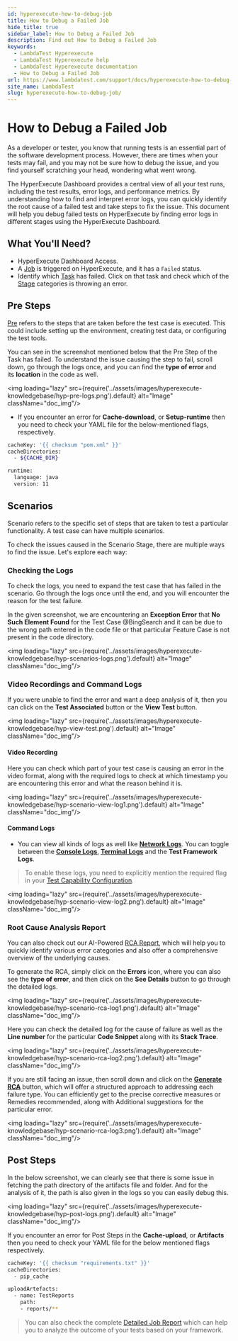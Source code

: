 ```yaml
---
id: hyperexecute-how-to-debug-job
title: How to Debug a Failed Job
hide_title: true
sidebar_label: How to Debug a Failed Job
description: Find out How to Debug a Failed Job
keywords:
  - LambdaTest Hyperexecute
  - LambdaTest Hyperexecute help
  - LambdaTest Hyperexecute documentation
  - How to Debug a Failed Job
url: https://www.lambdatest.com/support/docs/hyperexecute-how-to-debug-job/
site_name: LambdaTest
slug: hyperexecute-how-to-debug-job/
---
```


<script type="application/ld+json"
      dangerouslySetInnerHTML={{ __html: JSON.stringify({
       "@context": "https://schema.org",
        "@type": "BreadcrumbList",
        "itemListElement": [{
          "@type": "ListItem",
          "position": 1,
          "name": "Home",
          "item": "https://www.lambdatest.com"
        },{
          "@type": "ListItem",
          "position": 2,
          "name": "Support",
          "item": "https://www.lambdatest.com/support/docs/"
        },{
          "@type": "ListItem",
          "position": 3,
          "name": "Integrations",
          "item": "https://www.lambdatest.com/support/docs/hyperexecute-how-to-debug-job/"
        }]
      })
    }}
></script>

# How to Debug a Failed Job
As a developer or tester, you know that running tests is an essential part of the software development process. However, there are times when your tests may fail, and you may not be sure how to debug the issue, and you find yourself scratching your head, wondering what went wrong. 

The HyperExecute Dashboard provides a central view of all your test runs, including the test results, error logs, and performance metrics. By understanding how to find and interpret error logs, you can quickly identify the root cause of a failed test and take steps to fix the issue. This document will help you debug failed tests on HyperExecute by finding error logs in different stages using the HyperExecute Dashboard.

## What You'll Need?

- HyperExecute Dashboard Access.
- A [Job](/support/docs/hyperexecute-concepts/#1-jobs) is triggered on HyperExecute, and it has a `Failed` status.
- Identify which [Task](/support/docs/hyperexecute-concepts/#2-tasks) has failed. Click on that task and check which of the [Stage](/support/docs/hyperexecute-concepts/#3-stage) categories is throwing an error.

## Pre Steps
[Pre](https://www.lambdatest.com/support/docs/deep-dive-into-hyperexecute-yaml/#pre) refers to the steps that are taken before the test case is executed. This could include setting up the environment, creating test data, or configuring the test tools.

You can see in the screenshot mentioned below that the Pre Step of the Task has failed. To understand the issue causing the step to fail, scroll down, go through the logs once, and you can find the **type of error** and its **location** in the code as well.

<img loading="lazy" src={require('../assets/images/hyperexecute-knowledgebase/hyp-pre-logs.png').default} alt="Image"  className="doc_img"/>

- If you encounter an error for **Cache-download**, or **Setup-runtime** then you need to check your YAML file for the below-mentioned flags, respectively.

```bash
cacheKey: '{{ checksum "pom.xml" }}'
cacheDirectories:
  - ${CACHE_DIR}
```

```bash
runtime:
  language: java
  version: 11
```

## Scenarios
Scenario refers to the specific set of steps that are taken to test a particular functionality. A test case can have multiple scenarios.

To check the issues caused in the Scenario Stage, there are multiple ways to find the issue. Let's explore each way:

### Checking the Logs
To check the logs, you need to expand the test case that has failed in the scenario. Go through the logs once until the end, and you will encounter the reason for the test failure.

In the given screenshot, we are encountering an **Exception Error** that **No Such Element Found** for the Test Case @BingSearch and it can be due to the wrong path entered in the code file or that particular Feature Case is not present in the code directory.

<img loading="lazy" src={require('../assets/images/hyperexecute-knowledgebase/hyp-scenarios-logs.png').default} alt="Image"  className="doc_img"/>

### Video Recordings and Command Logs

If you were unable to find the error and want a deep analysis of it, then you can click on the **Test Associated** button or the **View Test** button.

<img loading="lazy" src={require('../assets/images/hyperexecute-knowledgebase/hyp-view-test.png').default} alt="Image"  className="doc_img"/>

#### Video Recording

Here you can check which part of your test case is causing an error in the video format, along with the required logs to check at which timestamp you are encountering this error and what the reason behind it is.

<img loading="lazy" src={require('../assets/images/hyperexecute-knowledgebase/hyp-scenario-view-log1.png').default} alt="Image"  className="doc_img"/>

#### Command Logs

- You can view all kinds of logs as well like [**Network Logs**](https://www.lambdatest.com/support/docs/debugging-options/#network-logs). You can toggle between the [**Console Logs**](https://www.lambdatest.com/support/docs/debugging-options/#console-logs), [**Terminal Logs**](https://www.lambdatest.com/support/docs/debugging-options/#terminal-logs) and the **Test Framework Logs**.

> To enable these logs, you need to explicitly mention the required flag in your [Test Capability Configuration](https://www.lambdatest.com/support/docs/selenium-automation-capabilities/).

<img loading="lazy" src={require('../assets/images/hyperexecute-knowledgebase/hyp-scenario-view-log2.png').default} alt="Image"  className="doc_img"/>

### Root Cause Analysis Report
You can also check out our AI-Powered [RCA Report](https://www.lambdatest.com/support/docs/ai-powered-test-failure-analysis/), which will help you to quickly identify various error categories and also offer a comprehensive overview of the underlying causes.

To generate the RCA, simply click on the **Errors** icon, where you can also see the **type of error**, and then click on the **See Details** button to go through the detailed logs.

<img loading="lazy" src={require('../assets/images/hyperexecute-knowledgebase/hyp-scenario-rca-log1.png').default} alt="Image"  className="doc_img"/>

Here you can check the detailed log for the cause of failure as well as the **Line number** for the particular **Code Snippet** along with its **Stack Trace**.

<img loading="lazy" src={require('../assets/images/hyperexecute-knowledgebase/hyp-scenario-rca-log2.png').default} alt="Image"  className="doc_img"/>

If you are still facing an issue, then scroll down and click on the [**Generate RCA**](https://www.lambdatest.com/support/docs/ai-powered-test-failure-analysis/#generate-the-rca-of-your-failed-jobs) button, which will offer a structured approach to addressing each failure type. You can efficiently get to the precise corrective measures or Remedies recommended, along with Additional suggestions for the particular error.

<img loading="lazy" src={require('../assets/images/hyperexecute-knowledgebase/hyp-scenario-rca-log3.png').default} alt="Image"  className="doc_img"/>

## Post Steps

In the below screenshot, we can clearly see that there is some issue in fetching the path directory of the artifacts file and folder. And for the analysis of it, the path is also given in the logs so you can easily debug this.

<img loading="lazy" src={require('../assets/images/hyperexecute-knowledgebase/hyp-post-logs.png').default} alt="Image"  className="doc_img"/>

If you encounter an error for Post Steps in the **Cache-upload**, or **Artifacts** then you need to check your YAML file for the below mentioned flags respectively.

```bash
cacheKey: '{{ checksum "requirements.txt" }}'
cacheDirectories:
  - pip_cache
```

```bash
uploadArtefacts:
  - name: TestReports
    path:
    - reports/**
```
> You can also check the complete [Detailed Job Report](https://www.lambdatest.com/support/docs/hyperexecute-reports/) which can help you to analyze the outcome of your tests based on your framework.